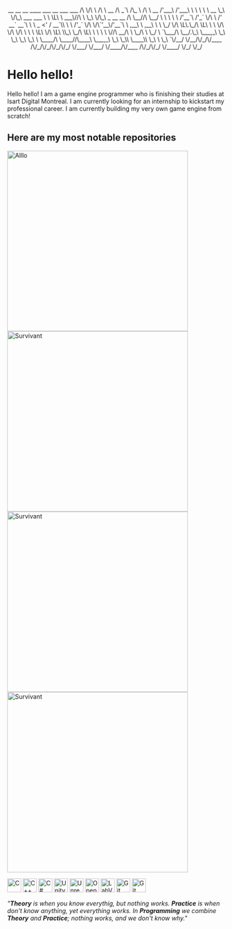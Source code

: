 <p align="center">
<prev>
 __  __               __                      ____            ___       __                      ___    ___  
/\ \/\ \             /\ \  __                /\  _`\         /\_ \     /\ \  __               /'___\ /'___\ 
\ \ \ \ \     __     \_\ \/\_\    ___ ___    \ \ \L\ \    ___\//\ \    \_\ \/\_\  _ __    __ /\ \__//\ \__/ 
 \ \ \ \ \  /'__`\   /'_` \/\ \ /' __` __`\   \ \  _ <'  / __`\\ \ \   /'_` \/\ \/\`'__\/'__`\ \ ,__\ \ ,__\
  \ \ \_/ \/\ \L\.\_/\ \L\ \ \ \/\ \/\ \/\ \   \ \ \L\ \/\ \L\ \\_\ \_/\ \L\ \ \ \ \ \//\  __/\ \ \_/\ \ \_/
   \ `\___/\ \__/.\_\ \___,_\ \_\ \_\ \_\ \_\   \ \____/\ \____//\____\ \___,_\ \_\ \_\\ \____\\ \_\  \ \_\ 
    `\/__/  \/__/\/_/\/__,_ /\/_/\/_/\/_/\/_/    \/___/  \/___/ \/____/\/__,_ /\/_/\/_/ \/____/ \/_/   \/_/ 
                                                                                                            
                                                                                                            
</prev>
</p>

# Hello hello!

Hello hello! I am a game engine programmer who is finishing their studies at Isart Digital Montreal. I am currently looking for an internship to kickstart my professional career. I am currently building my very own game engine from scratch!

<summary><h2>Here are my most notable repositories</h2></summary>
  <!-- https://raw.githubusercontent.com/DenverCoder1/DenverCoder1/main/README.md -->
  <!-- Main Colors : 51DA68 (green), F85D7F (red), F8D866 (yellow), 1F222E (grey), 242736 (light grey) -->
  <!-- Width : 417 -->
  <p align="left">
   <a href="https://github.com/Lmao-Zedong24/Survivant"><img width="417" src="https://denvercoder1-github-readme-stats.vercel.app/api/pin/?username=Lmao-Zedong24&repo=Survivant&theme=react&bg_color=1F222E&title_color=51DA68&hide_border=true&icon_color=F8D866&show_icons=false" alt="Alllo"></a>
   <a href="https://github.com/Lmao-Zedong24/ProjetCCC"><img width="417" src="https://denvercoder1-github-readme-stats.vercel.app/api/pin/?username=Lmao-Zedong24&repo=ProjetCCC&theme=react&bg_color=1F222E&title_color=51DA68&hide_border=true&icon_color=F8D866&show_icons=false" alt="Survivant"></a>
   <a href="https://github.com/Lmao-Zedong24/Paing"><img width="417" src="https://denvercoder1-github-readme-stats.vercel.app/api/pin/?username=Lmao-Zedong24&repo=Paing&theme=react&bg_color=1F222E&title_color=51DA68&hide_border=true&icon_color=F8D866&show_icons=false" alt="Survivant"></a>
   <a href="https://github.com/Lmao-Zedong24/MiniChat"><img width="417" src="https://denvercoder1-github-readme-stats.vercel.app/api/pin/?username=Lmao-Zedong24&repo=MiniChat&theme=react&bg_color=1F222E&title_color=51DA68&hide_border=true&icon_color=F8D866&show_icons=false" alt="Survivant"></a>
  </p>


<!-- custom-icon-badges.demolab.com -->
<div>
  <a href="#"><img alt="C" height="32" src="https://custom-icon-badges.demolab.com/badge/C-242736?style=flat&logo=c-in-hexagon&logoColor=51DA68"></a>
  <a href="#"><img alt="C++" height="32" src="https://custom-icon-badges.demolab.com/badge/C++-242736?style=flat&logo=cpp2&logoColor=51DA68"></a>
  <a href="#"><img alt="C#" height="32" src="https://custom-icon-badges.demolab.com/badge/C%23-242736?style=flat&logo=cs2&logoColor=51DA68"></a>
  <a href="#"><img alt="Unity" height="32" src="https://img.shields.io/badge/Unity-242736?style=flat&logo=Unity&logoColor=51DA68"></a>
  <a href="#"><img alt="Unreal" height="32" src="https://img.shields.io/badge/Unreal-242736?style=flat&logo=UnrealEngine&logoColor=51DA68"></a>
  <a href="#"><img alt="OpenGL" height="32" src="https://img.shields.io/badge/OpenGL-242736?style=flat&logo=OpenGL&logoColor=51DA68"></a>
  <a href="#"><img alt="LabView" height="32" src="https://img.shields.io/badge/LabView-242736?style=flat&logo=LabView&logoColor=51DA68"></a>
 <a href="#"><img alt="Git" height="32" src="https://img.shields.io/badge/Git-1F222E?style=flat&logo=git&logoColor=51DA68"></a>
 <a href="#"><img alt="Git" height="32" src="https://img.shields.io/badge/VisualStudio-1F222E?style=flat&logo=VisualStudio&logoColor=51DA68"></a>
</div>

*"<b>Theory</b> is when you know everythig, but nothing works.*
*<b>Practice</b> is when don't know anything, yet everything works.*
*In <b>Programming</b> we combine <b>Theory</b> and <b>Practice</b>; nothing works, and we don't know why."*
